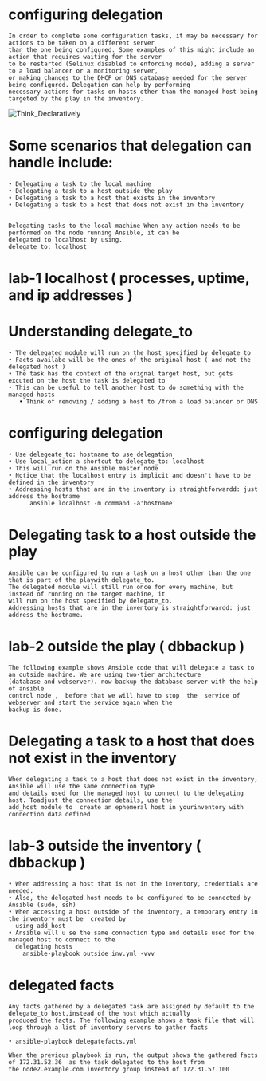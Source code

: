 # configuring delegation
    In order to complete some configuration tasks, it may be necessary for actions to be taken on a different server 
    than the one being configured. Some examples of this might include an action that requires waiting for the server
    to be restarted (Selinux disabled to enforcing mode), adding a server to a load balancer or a monitoring server,
    or making changes to the DHCP or DNS database needed for the server being configured. Delegation can help by performing
    necessary actions for tasks on hosts other than the managed host being targeted by the play in the inventory.

![Think_Declaratively](https://github.com/sonulodha/ansible/blob/master/9_8%20images/Think_Declaratively.jpg)

# Some scenarios that delegation can handle include: <br/>

    • Delegating a task to the local machine
    • Delegating a task to a host outside the play
    • Delegating a task to a host that exists in the inventory
    • Delegating a task to a host that does not exist in the inventory

 
    Delegating tasks to the local machine When any action needs to be performed on the node running Ansible, it can be
    delegated to localhost by using.
    delegate_to: localhost
#    lab-1  localhost ( processes, uptime, and ip addresses )

# Understanding delegate_to  <br/>

    • The delegated module will run on the host specified by delegate_to
    • Facts availabe will be the ones of the original host ( and not the delegated host )
    • The task has the context of the orignal target host, but gets excuted on the host the task is delegated to 
    • This can be useful to tell another host to do something with the managed hosts
       • Think of removing / adding a host to /from a load balancer or DNS

# configuring delegation  <br/>

    • Use delegeate_to: hostname to use delegation
    • Use local_action a shortcut to delegate_to: localhost
    • This will run on the Ansible master node
    • Notice that the localhost entry is implicit and doesn't have to be defined in the inventory
    • Addressing hosts that are in the inventory is straightforwardd: just address the hostname
          ansible localhost -m command -a'hostname'


# Delegating task to a host outside the play
    Ansible can be configured to run a task on a host other than the one that is part of the playwith delegate_to.
    The delegated module will still run once for every machine, but instead of running on the target machine, it 
    will run on the host specified by delegate_to.
    Addressing hosts that are in the inventory is straightforwardd: just address the hostname.

# lab-2 outside the play ( dbbackup )
    The following example shows Ansible code that will delegate a task to an outside machine. We are using two-tier architecture
    (database and webserver). now backup the database server with the help of ansible
    control node ,  before that we will have to stop  the  service of webserver and start the service again when the 
    backup is done.



# Delegating a task to a host that does not exist in the inventory
    When delegating a task to a host that does not exist in the inventory, Ansible will use the same connection type 
    and details used for the managed host to connect to the delegating host. Toadjust the connection details, use the
    add_host module to  create an ephemeral host in yourinventory with connection data defined
    
# lab-3 outside the inventory ( dbbackup )
    • When addressing a host that is not in the inventory, credentials are needed.
    • Also, the delegated host needs to be configured to be connected by Ansible (sudo, ssh)
    • When accessing a host outside of the inventory, a temporary entry in the inventory must be  created by 
      using add_host
    • Ansible will u se the same connection type and details used for the managed host to connect to the 
      delegating hosts
        ansible-playbook outside_inv.yml -vvv

# delegated facts
    Any facts gathered by a delegated task are assigned by default to the delegate_to host,instead of the host which actually 
    produced the facts. The following example shows a task file that will loop through a list of inventory servers to gather facts
    
    • ansible-playbook delegatefacts.yml

    When the previous playbook is run, the output shows the gathered facts of 172.31.52.36  as the task delegated to the host from 
    the node2.example.com inventory group instead of 172.31.57.100 
